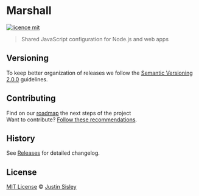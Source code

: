 # Marshall

[![licence mit](https://img.shields.io/badge/licence-MIT-blue.svg)](https://github.com/justinsisley/marshall/blob/master/LICENSE.md)

> Shared JavaScript configuration for Node.js and web apps

## Versioning

To keep better organization of releases we follow the [Semantic Versioning 2.0.0](http://semver.org/) guidelines.

## Contributing
Find on our [roadmap](https://github.com/justinsisley/marshall/issues/1) the next steps of the project
<br>
Want to contribute? [Follow these recommendations](https://github.com/justinsisley/marshall/blob/master/CONTRIBUTING.md).

## History
See [Releases](https://github.com/justinsisley/marshall/releases) for detailed changelog.

## License
[MIT License](https://github.com/justinsisley/marshall/blob/master/LICENSE.md) © [Justin Sisley](http://justinsisley.com/)

